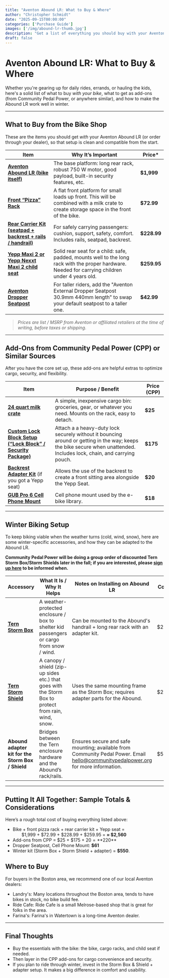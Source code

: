 ```yaml
---
title: "Aventon Abound LR: What to Buy & Where"
author: "Christopher Schmidt"
date: "2025-09-15T00:00:00"
categories: ['Purchase Guide']
images: ['/img/abound-lr-thumb.jpg']
description: "Get a list of everything you should buy with your Aventon Abound LR."
draft: false
---
```


# Aventon Abound LR: What to Buy & Where

Whether you're gearing up for daily rides, errands, or hauling the kids, here's a solid list of what to buy *with your bike*, what to get as add-ons (from Community Pedal Power, or anywhere similar), and how to make the Abound LR work well in winter.

---

## What to Buy from the Bike Shop

These are the items you should get *with* your Aventon Abound LR (or order through your dealer), so that setup is clean and compatible from the start.

| Item | Why It’s Important | Price* |
|---|---|---|
| **[Aventon Abound LR (bike itself)](https://www.aventon.com/products/abound-lr-ebike)** | The base platform: long rear rack, robust 750 W motor, good payload, built-in security features, etc. | **$1,999** |
| **[Front “Pizza” Rack](https://www.aventon.com/products/aventon-pizza-front-rack-abound-sr-abound-lr)** | A flat front platform for small loads up front. This will be combined with a milk crate to create storage space in the front of the bike. | **$72.99** |
| **[Rear Carrier Kit (seatpad + backrest + rails / handrail)](https://www.aventon.com/products/aventon-child-carrier-kit-handrail-long-seatpad)** | For safely carrying passengers: cushion, support, safety, comfort. Includes rails, seatpad, backrest. | **$228.99** |
| **[Yepp Maxi 2 or Yepp Nexxt Maxi 2 child seat](https://www.aventon.com/products/thule-yepp-nexxt-2-maxi-rack-mount-child-seat)** | Solid rear seat for a child: safe, padded, mounts well to the long rack with the proper hardware. Needed for carrying children under 4 years old. | **$259.95** |
| **[Aventon Dropper Seatpost](https://www.aventon.com/products/replacement-seatpost?variant=43226450559171)** | For taller riders, add the "Aventon External Dropper Seatpost 30.9mm 440mm length" to swap your default seatpost to a taller one. | **$42.99** |

> *Prices are list / MSRP from Aventon or affiliated retailers at the time of writing, before taxes or shipping.*

---

## Add-Ons from Community Pedal Power (CPP) or Similar Sources

After you have the core set up, these add-ons are helpful extras to optimize cargo, security, and flexibility.

| Item | Purpose / Benefit | Price (CPP) |
|---|---|---|
| **[24 quart milk crate](https://community-pedal-power.square.site/product/double-wide-milk-crate/7)** | A simple, inexpensive cargo bin: groceries, gear, or whatever you need. Mounts on the rack, easy to detach. | **$25** |
| **[Custom Lock Block Setup (“Lock Block” / Security Package)](https://community-pedal-power.square.site/product/aventon-abound-lr-sr-lock-block/15?cs=true&cst=popular)** | Attach a a heavy-duty lock securely without it bouncing around or getting in the way; keeps the bike secure when unattended. Includes lock, chain, and carrying pouch. | **$175**  |
| **[Backrest Adapter Kit](https://community-pedal-power.square.site/product/abound-lr-backrest-bench-adapter-kit/18)** (if you got a Yepp seat) | Allows the use of the backrest to create a front sitting area alongside the Yepp Seat. | **$20** |
| **[GUB Pro 6 Cell Phone Mount](https://amzn.to/4plmThr)** | Cell phone mount used by the e-bike library. | **$18** |

---

## Winter Biking Setup

To keep biking viable when the weather turns (cold, wind, snow), here are some winter-specific accessories, and how they can be adapted to the Abound LR.

**Community Pedal Power will be doing a group order of discounted Tern Storm Box/Storm Shields later in the fall; if you are interested, please [sign up here](https://forms.gle/DMSwvJQgcB69XEhw6) to be informed when.**

| Accessory | What It Is / Why It Helps | Notes on Installing on Abound LR | Cost |
|---|---|---|---|
| **[Tern Storm Box](https://store.ternbicycles.com/products/storm-box-for-gsd)** | A weather-protected enclosure / box to shelter kid passengers or cargo from snow / wind. | Can be mounted to the Abound's handrail + long rear rack with an adapter kit. | $250 |
| **[Tern Storm Shield](https://store.ternbicycles.com/products/storm-shield-for-gsd)** | A canopy / shield (zip-up sides etc.) that goes with the Storm Box to protect from rain, wind, snow. | Uses the same mounting frame as the Storm Box; requires adapter parts for the Abound. | $250 |
| **Abound adapter kit for the Storm Box / Shield** | Bridges between the Tern enclosure hardware and the Abound’s rack/rails. | Ensures secure and safe mounting; available from Community Pedal Power. Email [hello@communitypedalpower.org](mailto:hello@communitypedalpower.org) for more information. | $50 |

---

## Putting It All Together: Sample Totals & Considerations

Here’s a rough total cost of buying everything listed above:

- Bike + front pizza rack + rear carrier kit + Yepp seat =  
    $1,999 + $72.99 + $228.99 + $259.95 = **≈ $2,560**
- Add-ons from CPP = $25 + $175 + $20 = **$220**
- Dropper Seatpost, Cell Phone Mount: **$61**   
- Winter kit (Storm Box + Storm Shield + adapter) = **$550**.

## Where to Buy

For buyers in the Boston area, we recommend one of our local Aventon dealers:

* Landry's: Many locations throughout the Boston area, tends to have bikes in stock, no bike build fee.
* Ride Cafe: Ride Cafe is a small Melrose-based shop that is great for folks in the area.
* Farina's: Farina's in Watertown is a long-time Aventon dealer.

---

## Final Thoughts

- Buy the essentials with the bike: the bike, cargo racks, and child seat if needed.  
- Then layer in the CPP add-ons for cargo convenience and security.  
- If you plan to ride through winter, invest in the Storm Box & Shield + adapter setup. It makes a big difference in comfort and usability.

